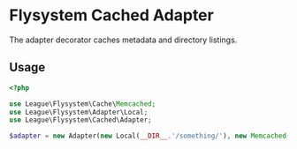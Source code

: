 # Flysystem Cached Adapter

The adapter decorator caches metadata and directory listings.

## Usage

```php
<?php

use League\Flysystem\Cache\Memcached;
use League\Flysystem\Adapter\Local;
use League\Flysystem\Cached\Adapter;

$adapter = new Adapter(new Local(__DIR__.'/something/'), new Memcached($memcachedInstance));

```